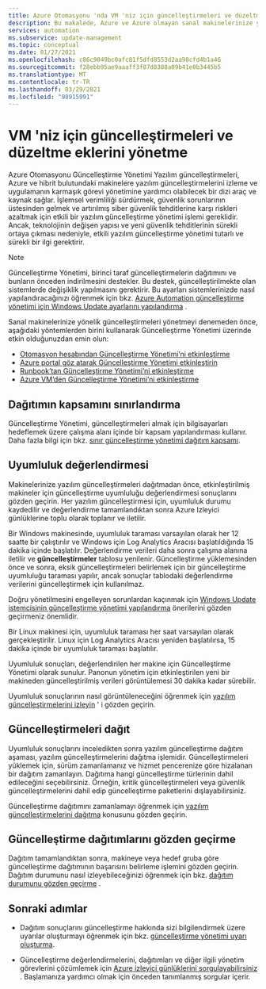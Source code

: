 ```yaml
---
title: Azure Otomasyonu 'nda VM 'niz için güncelleştirmeleri ve düzeltme eklerini yönetme
description: Bu makalede, Azure ve Azure olmayan sanal makinelerinize yönelik güncelleştirmeleri ve düzeltme eklerini yönetmek için Güncelleştirme Yönetimi nasıl kullanılacağı açıklanır.
services: automation
ms.subservice: update-management
ms.topic: conceptual
ms.date: 01/27/2021
ms.openlocfilehash: c86c9049bc0afc81f5dfd8553d2aa98cfd4b1a46
ms.sourcegitcommit: f28ebb95ae9aaaff3f87d8388a09b41e0b3445b5
ms.translationtype: MT
ms.contentlocale: tr-TR
ms.lasthandoff: 03/29/2021
ms.locfileid: "98915991"
---
```

# <a name="manage-updates-and-patches-for-your-vms"></a>VM 'niz için güncelleştirmeleri ve düzeltme eklerini yönetme

Azure Otomasyonu Güncelleştirme Yönetimi Yazılım güncelleştirmeleri, Azure ve hibrit bulutundaki makinelere yazılım güncelleştirmelerini izleme ve uygulamanın karmaşık görevi yönetimine yardımcı olabilecek bir dizi araç ve kaynak sağlar. İşlemsel verimliliği sürdürmek, güvenlik sorunlarının üstesinden gelmek ve artırılmış siber güvenlik tehditlerine karşı riskleri azaltmak için etkili bir yazılım güncelleştirme yönetimi işlemi gereklidir. Ancak, teknolojinin değişen yapısı ve yeni güvenlik tehditlerinin sürekli ortaya çıkması nedeniyle, etkili yazılım güncelleştirme yönetimi tutarlı ve sürekli bir ilgi gerektirir.

> [!NOTE]
> Güncelleştirme Yönetimi, birinci taraf güncelleştirmelerin dağıtımını ve bunların önceden indirilmesini destekler. Bu destek, güncelleştirilmekte olan sistemlerde değişiklik yapılmasını gerektirir. Bu ayarları sistemlerinizde nasıl yapılandıracağınızı öğrenmek için bkz. [Azure Automation güncelleştirme yönetimi için Windows Update ayarlarını yapılandırma](configure-wuagent.md) .

Sanal makinelerinize yönelik güncelleştirmeleri yönetmeyi denemeden önce, aşağıdaki yöntemlerden birini kullanarak Güncelleştirme Yönetimi üzerinde etkin olduğunuzdan emin olun:

* [Otomasyon hesabından Güncelleştirme Yönetimi’ni etkinleştirme](enable-from-automation-account.md)
* [Azure portal göz atarak Güncelleştirme Yönetimi etkinleştirin](enable-from-portal.md)
* [Runbook’tan Güncelleştirme Yönetimi’ni etkinleştirme](enable-from-runbook.md)
* [Azure VM’den Güncelleştirme Yönetimi’ni etkinleştirme](enable-from-vm.md)

## <a name="limit-the-scope-for-the-deployment"></a><a name="scope-configuration"></a>Dağıtımın kapsamını sınırlandırma

Güncelleştirme Yönetimi, güncelleştirmeleri almak için bilgisayarları hedeflemek üzere çalışma alanı içinde bir kapsam yapılandırması kullanır. Daha fazla bilgi için bkz. [sınır güncelleştirme yönetimi dağıtım kapsamı](scope-configuration.md).

## <a name="compliance-assessment"></a>Uyumluluk değerlendirmesi

Makinelerinize yazılım güncelleştirmeleri dağıtmadan önce, etkinleştirilmiş makineler için güncelleştirme uyumluluğu değerlendirmesi sonuçlarını gözden geçirin. Her yazılım güncelleştirmesi için, uyumluluk durumu kaydedilir ve değerlendirme tamamlandıktan sonra Azure Izleyici günlüklerine toplu olarak toplanır ve iletilir.

Bir Windows makinesinde, uyumluluk taraması varsayılan olarak her 12 saatte bir çalıştırılır ve Windows için Log Analytics Aracısı başlatıldığında 15 dakika içinde başlatılır. Değerlendirme verileri daha sonra çalışma alanına iletilir ve **güncelleştirmeler** tablosu yenilenir. Güncelleştirme yüklemesinden önce ve sonra, eksik güncelleştirmeleri belirlemek için bir güncelleştirme uyumluluğu taraması yapılır, ancak sonuçlar tablodaki değerlendirme verilerini güncelleştirmek için kullanılmaz.

Doğru yönetilmesini engelleyen sorunlardan kaçınmak için [Windows Update istemcisinin güncelleştirme yönetimi yapılandırma](configure-wuagent.md) önerilerini gözden geçirmeniz önemlidir.

Bir Linux makinesi için, uyumluluk taraması her saat varsayılan olarak gerçekleştirilir. Linux için Log Analytics Aracısı yeniden başlatılırsa, 15 dakika içinde bir uyumluluk taraması başlatılır.

Uyumluluk sonuçları, değerlendirilen her makine için Güncelleştirme Yönetimi olarak sunulur. Panonun yönetim için etkinleştirilen yeni bir makineden güncelleştirilmiş verileri görüntülemesi 30 dakika kadar sürebilir.

Uyumluluk sonuçlarının nasıl görüntüleneceğini öğrenmek için [yazılım güncelleştirmelerini izleyin](view-update-assessments.md) ' i gözden geçirin.

## <a name="deploy-updates"></a>Güncelleştirmeleri dağıt

Uyumluluk sonuçlarını inceledikten sonra yazılım güncelleştirme dağıtım aşaması, yazılım güncelleştirmelerini dağıtma işlemidir. Güncelleştirmeleri yüklemek için, sürüm zamanlamanız ve hizmet pencerenize göre hizalanan bir dağıtım zamanlayın. Dağıtıma hangi güncelleştirme türlerinin dahil edileceğini seçebilirsiniz. Örneğin, kritik güncelleştirmeleri veya güvenlik güncelleştirmelerini dahil edip güncelleştirme paketlerini dışlayabilirsiniz.

Güncelleştirme dağıtımını zamanlamayı öğrenmek için [yazılım güncelleştirmelerini dağıtma](deploy-updates.md) konusunu gözden geçirin.

## <a name="review-update-deployments"></a>Güncelleştirme dağıtımlarını gözden geçirme

Dağıtım tamamlandıktan sonra, makineye veya hedef gruba göre güncelleştirme dağıtımının başarısını belirleme işlemini gözden geçirin. Dağıtım durumunu nasıl izleyebileceğinizi öğrenmek için bkz. [dağıtım durumunu gözden geçirme](deploy-updates.md#check-deployment-status) .

## <a name="next-steps"></a>Sonraki adımlar

* Dağıtım sonuçlarını güncelleştirme hakkında sizi bilgilendirmek üzere uyarılar oluşturmayı öğrenmek için bkz. [güncelleştirme yönetimi uyarı oluşturma](configure-alerts.md).

* Güncelleştirme değerlendirmelerini, dağıtımları ve diğer ilgili yönetim görevlerini çözümlemek için [Azure izleyici günlüklerini sorgulayabilirsiniz](query-logs.md) . Başlamanıza yardımcı olmak için önceden tanımlanmış sorgular içerir.
